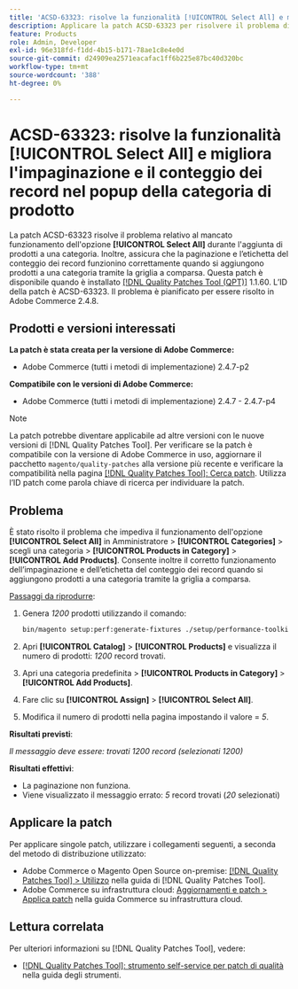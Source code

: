 ```yaml
---
title: 'ACSD-63323: risolve la funzionalità [!UICONTROL Select All] e migliora l''impaginazione e il conteggio dei record nel popup della categoria di prodotto'
description: Applicare la patch ACSD-63323 per risolvere il problema di Adobe Commerce, in cui l'opzione [!UICONTROL Select All] non funziona quando si aggiungono prodotti a una categoria. Inoltre, assicura che la paginazione e l’etichetta del conteggio dei record funzionino correttamente quando si aggiungono prodotti a una categoria tramite la griglia a comparsa.
feature: Products
role: Admin, Developer
exl-id: 96e318fd-f1dd-4b15-b171-78ae1c8e4e0d
source-git-commit: d24909ea2571eacafac1ff6b225e87bc40d320bc
workflow-type: tm+mt
source-wordcount: '388'
ht-degree: 0%

---
```


# ACSD-63323: risolve la funzionalità [!UICONTROL Select All] e migliora l&#39;impaginazione e il conteggio dei record nel popup della categoria di prodotto

La patch ACSD-63323 risolve il problema relativo al mancato funzionamento dell&#39;opzione **[!UICONTROL Select All]** durante l&#39;aggiunta di prodotti a una categoria. Inoltre, assicura che la paginazione e l’etichetta del conteggio dei record funzionino correttamente quando si aggiungono prodotti a una categoria tramite la griglia a comparsa. Questa patch è disponibile quando è installato [[!DNL Quality Patches Tool (QPT)]](/help/tools/quality-patches-tool/quality-patches-tool-to-self-serve-quality-patches.md) 1.1.60. L’ID della patch è ACSD-63323. Il problema è pianificato per essere risolto in Adobe Commerce 2.4.8.

## Prodotti e versioni interessati

**La patch è stata creata per la versione di Adobe Commerce:**
* Adobe Commerce (tutti i metodi di implementazione) 2.4.7-p2

**Compatibile con le versioni di Adobe Commerce:**
* Adobe Commerce (tutti i metodi di implementazione) 2.4.7 - 2.4.7-p4

>[!NOTE]
>
>La patch potrebbe diventare applicabile ad altre versioni con le nuove versioni di [!DNL Quality Patches Tool]. Per verificare se la patch è compatibile con la versione di Adobe Commerce in uso, aggiornare il pacchetto `magento/quality-patches` alla versione più recente e verificare la compatibilità nella pagina [[!DNL Quality Patches Tool]: Cerca patch](https://experienceleague.adobe.com/tools/commerce-quality-patches/index.html). Utilizza l’ID patch come parola chiave di ricerca per individuare la patch.

## Problema

È stato risolto il problema che impediva il funzionamento dell&#39;opzione **[!UICONTROL Select All]** in Amministratore > **[!UICONTROL Categories]** > scegli una categoria > **[!UICONTROL Products in Category]** > **[!UICONTROL Add Products]**. Consente inoltre il corretto funzionamento dell’impaginazione e dell’etichetta del conteggio dei record quando si aggiungono prodotti a una categoria tramite la griglia a comparsa.


<u>Passaggi da riprodurre</u>:

1. Genera *1200* prodotti utilizzando il comando:

   ```bash
   bin/magento setup:perf:generate-fixtures ./setup/performance-toolkit/profiles/ce/small.xml
   ```

1. Apri **[!UICONTROL Catalog]** > **[!UICONTROL Products]** e visualizza il numero di prodotti: *1200* record trovati.
1. Apri una categoria predefinita > **[!UICONTROL Products in Category]** > **[!UICONTROL Add Products]**.
1. Fare clic su **[!UICONTROL Assign]** > **[!UICONTROL Select All]**.
1. Modifica il numero di prodotti nella pagina impostando il valore = *5*.


**Risultati previsti**:

*Il messaggio deve essere: trovati 1200 record (selezionati 1200)*

**Risultati effettivi**:

* La paginazione non funziona.
* Viene visualizzato il messaggio errato: *5* record trovati (*20* selezionati)

## Applicare la patch

Per applicare singole patch, utilizzare i collegamenti seguenti, a seconda del metodo di distribuzione utilizzato:

* Adobe Commerce o Magento Open Source on-premise: [[!DNL Quality Patches Tool] > Utilizzo](/help/tools/quality-patches-tool/usage.md) nella guida di [!DNL Quality Patches Tool].
* Adobe Commerce su infrastruttura cloud: [Aggiornamenti e patch > Applica patch](https://experienceleague.adobe.com/docs/commerce-cloud-service/user-guide/develop/upgrade/apply-patches.html) nella guida Commerce su infrastruttura cloud.


## Lettura correlata

Per ulteriori informazioni su [!DNL Quality Patches Tool], vedere:

* [[!DNL Quality Patches Tool]: strumento self-service per patch di qualità](/help/tools/quality-patches-tool/quality-patches-tool-to-self-serve-quality-patches.md) nella guida degli strumenti.
